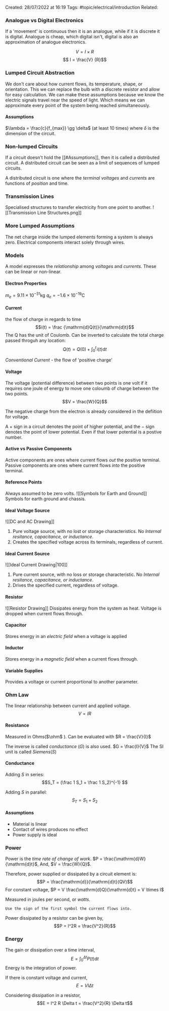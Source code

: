 Created: 28/07/2022 at 16:19
Tags:  #topic/electrical/introduction
Related:

### Analogue vs Digital Electronics
If a 'movement' is continuous then it is an analogue, while if it is discrete it is digital. Analogue is cheap, which digital isn't, digital is also an approximation of analogue electronics.

$$ V = I \times R$$
$$ I = \frac{V} {R}$$

### Lumped Circuit Abstraction
We don't care about how current flows, its temperature, shape, or orientation. This we can replace the bulb with a discrete resistor and allow for easy calculation. We can make these assumptions because we know the electric signals travel near the speed of light. Which means we can approximate every point of the system being reached simultaneously.

#### Assumptions
$\lambda = \frac{c}{f_{max}} \gg \delta$ (at least 10 times) where $\delta$ is the dimension of the circuit.

### Non-lumped Circuits
If a circuit doesn't hold the [[#Assumptions]], then it is called a distributed circuit. A distributed circuit can be seen as a limit of sequences of lumped circuits.

A distributed circuit is one where the *terminal voltages* and *currents* are functions of *position* and time.

### Transmission Lines 
Specialised structures to transfer electricity from one point to another.
![[Transmission Line Structures.png]]

### More Lumped Assumptions
The net charge inside the lumped elements forming a system is always zero.
Electrical components interact solely through wires.

### Models
A model expresses the *relationship* among *voltages* and *currents*. These can be linear or non-linear.

#### Electron Properties
$m_e = 9.11 \times 10 ^ {-31}$kg
$q_e = -1.6 \times 10 ^ {-19}$C

#### Current
the flow of charge in regards to time
$$i(t) = \frac {\mathrm{d}Q(t)}{\mathrm{d}t}$$
The Q has the unit of Coulomb.
Can be inverted to calculate the total charge passed throguh any location:
$$Q(t) = Q(0) + \int_0^t \! i(t) \mathrm{d}t$$

*Conventional Current* - the flow of 'positive charge'


#### Voltage
The voltage (potential difference) between two points is one volt if it requires one joule of energy to move one coloumb of charge between the two points.
$$V = \frac{W}{Q}$$

The negative charge from the electron is already considered in the defiition for voltage.

A $+$ sign in a circuit denotes the point of higher potential, and the $-$ sign denotes the point of lower potential. Even if that lower potential is a postive number.

#### Active vs Passive Components
Active components are ones where current flows *out* the positive terminal.
Passive components are ones where current flows *into* the positive terminal.

#### Reference Points
Always assumed to be zero volts. 
![[Symbols for Earth and Ground]]
Symbols for earth ground and chassis.


#### Ideal Voltage Source
![[DC and AC Drawing]]
1. Pure voltage source, with no lost or storage characteristics. No *Internal resitance, capacitance, or inductance*.
2. Creates the specified voltage across its terminals, regardless of current.

#### Ideal Current Source
![[Ideal Current Drawing|100]]
1. Pure current source, with no loss or storage characteristic. No *Internal resitance, capacitance, or inductance*.
2. Drives the specified current, regardless of voltage.

#### Resistor
![[Resistor Drawing]]
Dissipates energy from the system as heat. Voltage is dropped when current flows through.

#### Capacitor
Stores energy in an *electric field* when a voltage is applied

#### Inductor
Stores energy in a *magnetic field* when a current flows through.

#### Variable Supplies
Provides a voltage or current proportional to another parameter.

### Ohm Law
The linear relationship between current and applied voltage.
$$V = IR$$

#### Resistance
Measured in Ohms($\ohm$ ). Can be evaluated with $R = \frac{V}{I}$

The inverse is called *conductance* ($G$) is also used. $G = \frac{I}{V}$
The SI unit is called *Siemens*($S$)

#### Conductance
Adding $S$ in series:
$$S_T = (\frac 1 S_1 + \frac 1 S_2)^{-1} $$

Adding $S$ in parallel:
$$S_T = S_1 + S_2$$

#### Assumptions
- Material is linear
- Contact of wires produces no effect
- Power supply is ideal

### Power
Power is the *time rate of change of work*. $P = \frac{\mathrm{d}W}{\mathrm{d}t}$,
And, $V = \frac{W}{Q}$.

Therefore, power supplied or dissipated by a circuit element is:
$$P = \frac{\mathrm{d}}{\mathrm{d}t}(QV)$$
For constant voltage, $P = V \frac{\mathrm{d}Q}{\mathrm{d}t} = V \times I$

Measured in joules per second, or *watts*.
```ad-warning
Use the sign of the first symbol the current flows into.
```

Power dissipated by a resistor can be given by,
$$P = I^2R = \frac{V^2}{R}$$

### Energy
The gain or dissipation over a time interval,
$$E = \int^{\Delta t}_0P(t) \mathrm{d}t$$
Energy is the integration of power.

If there is constant voltage and current,
$$E = VI \Delta t$$

Considering dissipation in a resistor,
$$E = I^2 R \Delta t = \frac{V^2}{R} \Delta t$$
